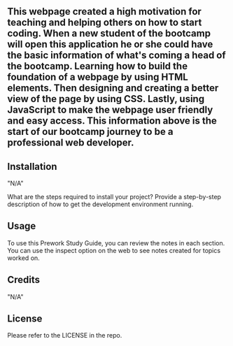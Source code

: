 # <Prework Study Guide Webpage>

## This webpage created a high motivation for teaching and helping others on how to start coding. When a new student of the bootcamp will open this application he or she could have the basic information of what's coming a head of the bootcamp. Learning how to build the foundation of a webpage by using HTML elements. Then designing and creating a better view of the page by using CSS. Lastly, using JavaScript to make the webpage user friendly and easy access. This information above is the start of our bootcamp journey to be a professional web developer.  


## Installation

 "N/A"

What are the steps required to install your project? Provide a step-by-step description of how to get the development environment running.

## Usage

To use this Prework Study Guide, you can review the notes in each section. You can use the inspect option on the web to see notes created for topics worked on. 

## Credits

 "N/A"


## License

Please refer to the LICENSE in the repo.